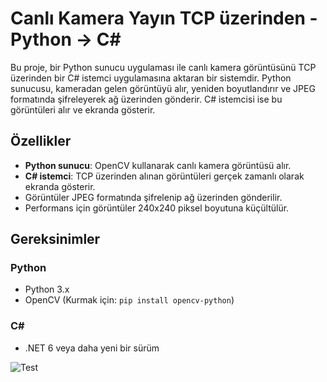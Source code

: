 # Canlı Kamera Yayın TCP üzerinden - Python -> C#
Bu proje, bir Python sunucu uygulaması ile canlı kamera görüntüsünü TCP üzerinden bir C# istemci uygulamasına aktaran bir sistemdir. Python sunucusu, kameradan gelen görüntüyü alır, yeniden boyutlandırır ve JPEG formatında şifreleyerek ağ üzerinden gönderir. C# istemcisi ise bu görüntüleri alır ve ekranda gösterir.

## Özellikler
- **Python sunucu**: OpenCV kullanarak canlı kamera görüntüsü alır.
- **C# istemci**: TCP üzerinden alınan görüntüleri gerçek zamanlı olarak ekranda gösterir.
- Görüntüler JPEG formatında şifrelenip ağ üzerinden gönderilir.
- Performans için görüntüler 240x240 piksel boyutuna küçültülür.

## Gereksinimler

### Python
- Python 3.x
- OpenCV (Kurmak için: `pip install opencv-python`)

### C# 
- .NET 6 veya daha yeni bir sürüm


![Test](https://github.com/Ugurhandasdemir/Canli-Kamera-Yayin-TCP-uzerinden-Python--C-/blob/main/test.jpg)
